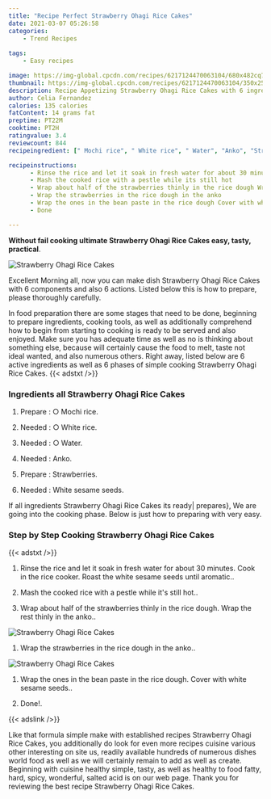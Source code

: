 ```yaml
---
title: "Recipe Perfect Strawberry Ohagi Rice Cakes"
date: 2021-03-07 05:26:58
categories:
    - Trend Recipes
    
tags:
    - Easy recipes

image: https://img-global.cpcdn.com/recipes/6217124470063104/680x482cq70/strawberry-ohagi-rice-cakes-recipe-main-photo.jpg
thumbnail: https://img-global.cpcdn.com/recipes/6217124470063104/350x250cq70/strawberry-ohagi-rice-cakes-recipe-main-photo.jpg
description: Recipe Appetizing Strawberry Ohagi Rice Cakes with 6 ingredients and 6 stages of easy cooking.
author: Celia Fernandez
calories: 135 calories
fatContent: 14 grams fat
preptime: PT22M
cooktime: PT2H
ratingvalue: 3.4
reviewcount: 844
recipeingredient: [" Mochi rice", " White rice", " Water", "Anko", "Strawberries", "White sesame seeds"]

recipeinstructions: 
      - Rinse the rice and let it soak in fresh water for about 30 minutes Cook in the rice cooker Roast the white sesame seeds until aromatic 
      - Mash the cooked rice with a pestle while its still hot 
      - Wrap about half of the strawberries thinly in the rice dough Wrap the rest thinly in the anko 
      - Wrap the strawberries in the rice dough in the anko 
      - Wrap the ones in the bean paste in the rice dough Cover with white sesame seeds 
      - Done

---
```




**Without fail cooking ultimate Strawberry Ohagi Rice Cakes easy, tasty, practical**. 


![Strawberry Ohagi Rice Cakes](https://img-global.cpcdn.com/recipes/6217124470063104/680x482cq70/strawberry-ohagi-rice-cakes-recipe-main-photo.jpg "Strawberry Ohagi Rice Cakes")




Excellent Morning all, now you can make dish Strawberry Ohagi Rice Cakes with 6 components and also 6 actions. Listed below this is how to prepare, please thoroughly carefully.

In food preparation there are some stages that need to be done, beginning to prepare ingredients, cooking tools, as well as additionally comprehend how to begin from starting to cooking is ready to be served and also enjoyed. Make sure you has adequate time as well as no is thinking about something else, because will certainly cause the food to melt, taste not ideal wanted, and also numerous others. Right away, listed below are 6 active ingredients as well as 6 phases of simple cooking Strawberry Ohagi Rice Cakes.
{{< adstxt />}}

### Ingredients all Strawberry Ohagi Rice Cakes


1. Prepare  : ○ Mochi rice.

1. Needed  : ○ White rice.

1. Needed  : ○ Water.

1. Needed  : Anko.

1. Prepare  : Strawberries.

1. Needed  : White sesame seeds.



If all ingredients Strawberry Ohagi Rice Cakes its ready| prepares}, We are going into the cooking phase. Below is just how to preparing with very easy.

### Step by Step Cooking Strawberry Ohagi Rice Cakes

{{< adstxt />}}


1. Rinse the rice and let it soak in fresh water for about 30 minutes. Cook in the rice cooker. Roast the white sesame seeds until aromatic..



1. Mash the cooked rice with a pestle while it&#39;s still hot..



1. Wrap about half of the strawberries thinly in the rice dough. Wrap the rest thinly in the anko..



![Strawberry Ohagi Rice Cakes](https://img-global.cpcdn.com/steps/6088146132402176/160x128cq70/strawberry-ohagi-rice-cakes-recipe-step-3-photo.jpg" "Strawberry Ohagi Rice Cakes")



1. Wrap the strawberries in the rice dough in the anko..



![Strawberry Ohagi Rice Cakes](https://img-global.cpcdn.com/steps/4742153075949568/160x128cq70/strawberry-ohagi-rice-cakes-recipe-step-4-photo.jpg" "Strawberry Ohagi Rice Cakes")



1. Wrap the ones in the bean paste in the rice dough. Cover with white sesame seeds..



1. Done!.





{{< adslink />}}

Like that formula simple make with established recipes Strawberry Ohagi Rice Cakes, you additionally do look for even more recipes cuisine various other interesting on site us, readily available hundreds of numerous dishes world food as well as we will certainly remain to add as well as create. Beginning with cuisine healthy simple, tasty, as well as healthy to food fatty, hard, spicy, wonderful, salted acid is on our web page. Thank you for reviewing the best recipe Strawberry Ohagi Rice Cakes.
